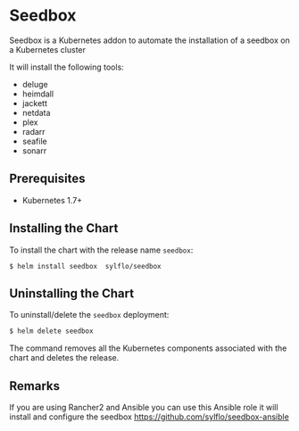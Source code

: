 # Seedbox

Seedbox is a Kubernetes addon to automate the installation of a seedbox on a Kubernetes
cluster

It will install the following tools:

- deluge
- heimdall
- jackett
- netdata
- plex
- radarr
- seafile
- sonarr

## Prerequisites

- Kubernetes 1.7+

## Installing the Chart


To install the chart with the release name `seedbox`:

```console
$ helm install seedbox  sylflo/seedbox
```

## Uninstalling the Chart

To uninstall/delete the `seedbox` deployment:

```bash
$ helm delete seedbox
```

The command removes all the Kubernetes components associated with the chart and deletes the release.

## Remarks

If you are using Rancher2 and Ansible you can use this Ansible role it will install and configure the seedbox
https://github.com/sylflo/seedbox-ansible
